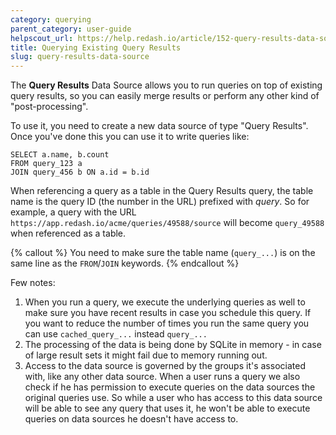 ```yaml
---
category: querying
parent_category: user-guide
helpscout_url: https://help.redash.io/article/152-query-results-data-source
title: Querying Existing Query Results
slug: query-results-data-source
---
```


The **Query Results** Data Source allows you to run queries on top of
existing query results, so you can easily merge results or perform any other
kind of "post-processing".

To use it, you need to create a new data source of type "Query Results". Once
you've done this you can use it to write queries like:

    SELECT a.name, b.count
    FROM query_123 a
    JOIN query_456 b ON a.id = b.id

When referencing a query as a table in the Query Results query, the table name
is the query ID (the number in the URL) prefixed with _query_. So for
example, a query with the URL
`https://app.redash.io/acme/queries/49588/source` will become `query_49588`
when referenced as a table.

{% callout %}
You need to make sure the table name (`query_...`) is on the same line as the
`FROM`/`JOIN` keywords.
{% endcallout %}

Few notes:

1. When you run a query, we execute the underlying queries as well to make sure you have recent results in case you schedule this query. If you want to reduce the number of times you run the same query you can use `cached_query_...` instead `query_...`
2. The processing of the data is being done by SQLite in memory - in case of large result sets it might fail due to memory running out.
3. Access to the data source is governed by the groups it's associated with, like any other data source. When a user runs a query we also check if he has permission to execute queries on the data sources the original queries use. So while a user who has access to this data source will be able to see any query that uses it, he won't be able to execute queries on data sources he doesn't have access to.
